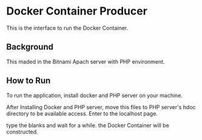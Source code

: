# Docker Container Producer
This is the interface to run the Docker Container.

## Background
This maded in the Bitnami Apach server with PHP environment.  

## How to Run
To run the application, install docker and PHP server on your machine.

After Installing Docker and PHP server, move this files to PHP server's hdoc directory to be available access. Enter to the localhost page.

type the blanks and wait for a while. the Docker Container will be constructed.